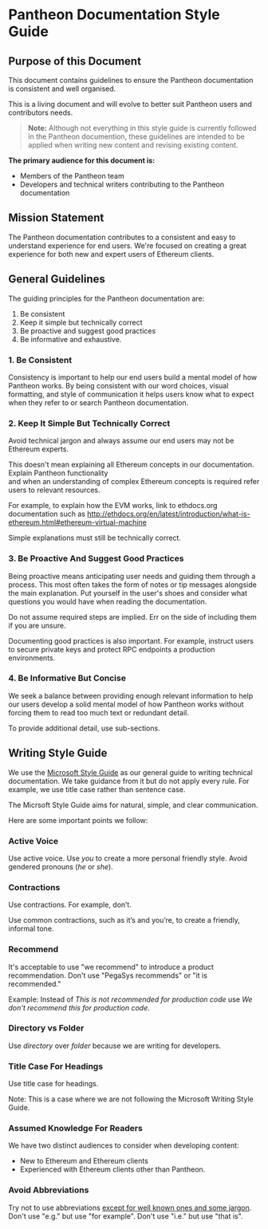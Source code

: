 # Pantheon Documentation Style Guide

## Purpose of this Document

This document contains guidelines to ensure the Pantheon documentation is consistent and well organised.

This is a living document and will evolve to better suit Pantheon users and contributors needs.

> **Note:** Although not everything in this style guide is currently followed in the Pantheon 
documention, these guidelines are intended to be applied when writing new content and revising 
existing content.

**The primary audience for this document is:**

*   Members of the Pantheon team
*   Developers and technical writers contributing to the Pantheon documentation

## Mission Statement

The Pantheon documentation contributes to a consistent and easy to understand experience for end users.
We're focused on creating a great experience for both new and expert users of Ethereum clients.

## General Guidelines

The guiding principles for the Pantheon documentation are: 
1. Be consistent
1. Keep it simple but technically correct
1. Be proactive and suggest good practices
1. Be informative and exhaustive.

### 1. Be Consistent

Consistency is important to help our end users build a mental model of how Pantheon works.
By being consistent with our word choices, visual formatting, and style of communication it helps 
users know what to expect when they refer to or search Pantheon documentation.  

### 2. Keep It Simple But Technically Correct

Avoid technical jargon and always assume our end users may not be Ethereum experts.

This doesn't mean explaining all Ethereum concepts in our documentation. Explain Pantheon functionality  
and when an understanding of complex Ethereum concepts is required refer users to relevant resources.

For example, to explain how the EVM works, link to ethdocs.org documentation such as 
http://ethdocs.org/en/latest/introduction/what-is-ethereum.html#ethereum-virtual-machine

Simple explanations must still be technically correct.

### 3. Be Proactive And Suggest Good Practices

Being proactive means anticipating user needs and guiding them through a process.
This most often takes the form of notes or tip messages alongside the main explanation.
Put yourself in the user's shoes and consider what questions you would have when reading the documentation.

Do not assume required steps are implied. Err on the side of including them if you are unsure. 

Documenting good practices is also important.
For example, instruct users to secure private keys and protect RPC endpoints a production environments. 

### 4. Be Informative But Concise 

We seek a balance between providing enough relevant information to help our users develop a solid 
mental model of how Pantheon works without forcing them to read too much text or redundant detail.

To provide additional detail, use sub-sections.

## Writing Style Guide

We use the [Microsoft Style Guide](https://docs.microsoft.com/en-us/style-guide/welcome/) as our general guide 
to writing technical documentation.
We take guidance from it but do not apply every rule.
For example, we use title case rather than sentence case.

The Micrsoft Style Guide aims for natural, simple, and clear communication.

Here are some important points we follow:
 
### Active Voice
Use active voice. Use _you_ to create a more personal friendly style. Avoid gendered pronouns (_he_ or _she_).

### Contractions
Use contractions. For example, don’t.

Use common contractions, such as it’s and you’re, to create a friendly, informal tone.

### Recommend
It's acceptable to use "we recommend" to introduce a product recommendation.
Don't use "PegaSys recommends" or "it is recommended."

Example: Instead of _This is not recommended for production code_ use _We don't recommend this for production code_.

### Directory vs Folder 
Use _directory_ over _folder_ because we are writing for developers. 

### Title Case For Headings
Use title case for headings.

Note: This is a case where we are not following the Microsoft Writing Style Guide. 

### Assumed Knowledge For Readers
We have two distinct audiences to consider when developing content:

- New to Ethereum and Ethereum clients
- Experienced with Ethereum clients other than Pantheon.

### Avoid Abbreviations

Try not to use abbreviations [except for well known ones and some jargon](MKDOCS-MARKDOWN-GUIDE.md#abbreviations).
Don't use "e.g." but use "for example".
Don't use "i.e." but use "that is".